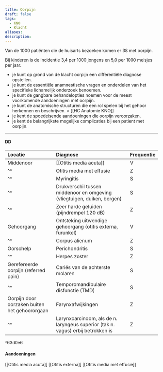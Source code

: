 ```yaml
---
title: Oorpijn
draft: false
tags:
  - KNO
  - Klacht
aliases: 
description:
---
```



Van de 1000 patiënten die de huisarts bezoeken komen er 38 met oorpijn.

Bij kinderen is de incidentie 3,4 per 1000 jongens en 5,0 per 1000 meisjes per jaar.

-   je kunt op grond van de klacht oorpijn een differentiële diagnose opstellen.
-   je kunt de essentiële anamnestische vragen en onderdelen van het specifieke lichamelijk onderzoek benoemen.
-   je kunt de gangbare behandelopties noemen voor de meest voorkomende aandoeningen met oorpijn.
-   je kunt de anatomische structuren die een rol spelen bij het gehoor herkennen en beschrijven. > [[HC Anatomie KNO]]
-   je kent de spoedeisende aandoeningen die oorpijn veroorzaken.
-   je kent de belangrijkste mogelijke complicaties bij een patient met oorpijn.
---

#### DD


|   Locatie   |  Diagnose    |  Frequentie   |
|:-----|:-----|:-----|
| Middenoor     | [[Otitis media acuta]]    |   V    |
|  ^^    | Otitis media met effusie     |   Z   |
|  ^^    | Myringitis     |   S   |
|  ^^    |  Drukverschil tussen middenoor en omgeving (vliegtuigen, duiken, bergen)    |   S   |
|  ^^    |  Zeer harde geluiden (pijndrempel 120 dB)    |   Z   |
| Gehoorgang     | Ontsteking uitwendige gehoorgang (otitis externa, furunkel)   | V     |
| ^^     | Corpus alienum      |    Z |
|  Oorschelp    | Perichondritis     |   S   |
| ^^     | Herpes zoster      |   Z   |
|  Gerefereerde oorpijn (referred pain)       | Cariës van de achterste molaren      | S     |
| ^^     |  Temporomandibulaire disfunctie (TMD)    |   S   |
| Oorpijn door oorzaken buiten het gehoororgaan|Farynxafwijkingen|Z|
|^^|Larynxcarcinoom, als de n. laryngeus superior (tak n. vagus) erbij betrokken is|Z|

^63d0e6





#### Aandoeningen

[[Otitis media acuta]]
[[Otitis externa]]
[[Otitis media met effusie]]
